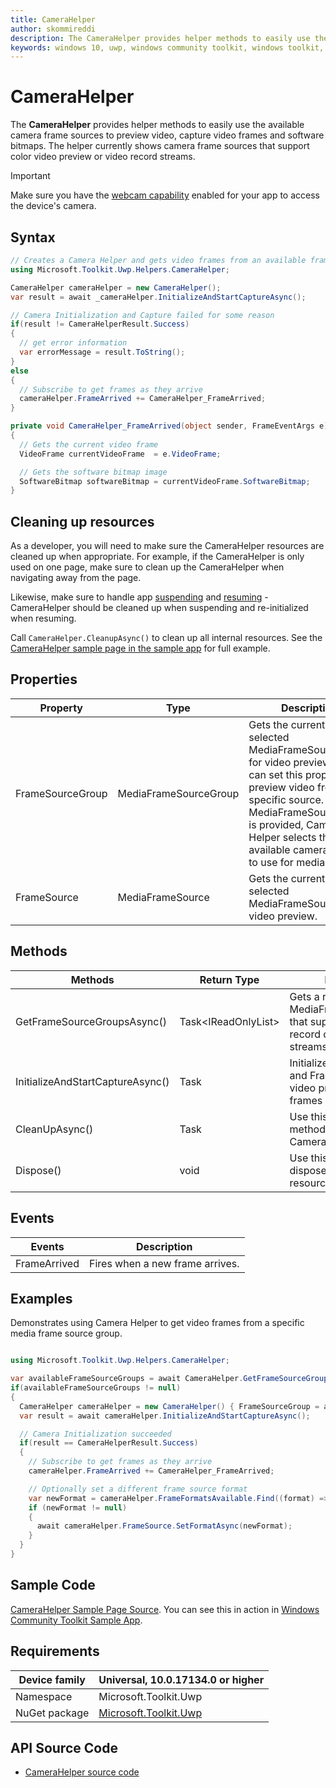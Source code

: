 ```yaml
---
title: CameraHelper
author: skommireddi
description: The CameraHelper provides helper methods to easily use the available camera frame sources to preview video, capture video frames and software bitmaps.
keywords: windows 10, uwp, windows community toolkit, windows toolkit, CameraHelper, Camera, Frame Source, Video Frame, Software Bitmap
---
```


# CameraHelper

The **CameraHelper** provides helper methods to easily use the available camera frame sources to preview video, capture video frames and software bitmaps. The helper currently shows camera frame sources that support color video preview or video record streams. 

> [!IMPORTANT]
> Make sure you have the [webcam capability](https://docs.microsoft.com/en-us/windows/uwp/packaging/app-capability-declarations#device-capabilities) enabled for your app to access the device's camera.

## Syntax

```csharp
// Creates a Camera Helper and gets video frames from an available frame source.
using Microsoft.Toolkit.Uwp.Helpers.CameraHelper;

CameraHelper cameraHelper = new CameraHelper();
var result = await _cameraHelper.InitializeAndStartCaptureAsync();

// Camera Initialization and Capture failed for some reason
if(result != CameraHelperResult.Success)
{
  // get error information
  var errorMessage = result.ToString();
}
else 
{
  // Subscribe to get frames as they arrive
  cameraHelper.FrameArrived += CameraHelper_FrameArrived;
}

private void CameraHelper_FrameArrived(object sender, FrameEventArgs e)
{
  // Gets the current video frame
  VideoFrame currentVideoFrame  = e.VideoFrame;

  // Gets the software bitmap image
  SoftwareBitmap softwareBitmap = currentVideoFrame.SoftwareBitmap;
}
```

## Cleaning up resources

As a developer, you will need to make sure the CameraHelper resources are cleaned up when appropriate. For example, if the CameraHelper is only used on one page, make sure to clean up the CameraHelper when navigating away from the page.

Likewise, make sure to handle app [suspending](https://docs.microsoft.com/windows/uwp/launch-resume/suspend-an-app) and [resuming](https://docs.microsoft.com/en-us/windows/uwp/launch-resume/resume-an-app) - CameraHelper should be cleaned up when suspending and re-initialized when resuming.

Call `CameraHelper.CleanupAsync()` to clean up all internal resources. See the [CameraHelper sample page in the sample app](https://github.com/Microsoft/WindowsCommunityToolkit//tree/master/Microsoft.Toolkit.Uwp.SampleApp/SamplePages/CameraHelper) for full example.

## Properties

| Property | Type | Description |
| -- | -- | -- |
| FrameSourceGroup | MediaFrameSourceGroup | Gets the currently selected MediaFrameSourceGroup for video preview. User can set this property to preview video from a specific source. If no MediaFrameSourceGroup is provided, Camera Helper selects the first available camera source to  use for media capture. |
| FrameSource | MediaFrameSource | Gets the currently selected MediaFrameSource for video preview. |

## Methods

|             Methods              |                Return Type                 |                                                Description                                                |
|----------------------------------|--------------------------------------------|-----------------------------------------------------------------------------------------------------------|
|   GetFrameSourceGroupsAsync()    | Task<IReadOnlyList<MediaFrameSourceGroup>> | Gets a read only list of MediaFrameSourceGroups that support color video record or video preview streams. |
| InitializeAndStartCaptureAsync() |          Task<CameraHelperResult>          |       Initializes Media Capture and Frame Reader for video preview and capture frames in real time.       |
|          CleanUpAsync()          |                    Task                    |                      Use this asynchronous method to dispose Camera Helper resources                      |
|            Dispose()             |                    void                    |                            Use this method to dispose Camera Helper resources                             |

## Events

| Events | Description |
| -- | -- |
| FrameArrived| Fires when a new frame arrives.|

## Examples

Demonstrates using Camera Helper to get video frames from a specific media frame source group.

```csharp

using Microsoft.Toolkit.Uwp.Helpers.CameraHelper;

var availableFrameSourceGroups = await CameraHelper.GetFrameSourceGroupsAsync();
if(availableFrameSourceGroups != null)
{
  CameraHelper cameraHelper = new CameraHelper() { FrameSourceGroup = availableFrameSourceGroups.FirstOrDefault() };
  var result = await cameraHelper.InitializeAndStartCaptureAsync();

  // Camera Initialization succeeded
  if(result == CameraHelperResult.Success)
  {
    // Subscribe to get frames as they arrive
    cameraHelper.FrameArrived += CameraHelper_FrameArrived;

    // Optionally set a different frame source format
    var newFormat = cameraHelper.FrameFormatsAvailable.Find((format) => format.VideoFormat.Width == 640);
    if (newFormat != null)
    {
      await cameraHelper.FrameSource.SetFormatAsync(newFormat);
    }
  }
}
```

## Sample Code

[CameraHelper Sample Page Source](https://github.com/Microsoft/WindowsCommunityToolkit//tree/master/Microsoft.Toolkit.Uwp.SampleApp/SamplePages/CameraHelper). You can see this in action in [Windows Community Toolkit Sample App](https://www.microsoft.com/store/apps/9NBLGGH4TLCQ).


## Requirements

| Device family | Universal, 10.0.17134.0 or higher |
| --- | --- |
| Namespace | Microsoft.Toolkit.Uwp |
| NuGet package | [Microsoft.Toolkit.Uwp](https://www.nuget.org/packages/Microsoft.Toolkit.Uwp/) |

## API Source Code

- [CameraHelper source code](https://github.com/Microsoft/WindowsCommunityToolkit//blob/master/Microsoft.Toolkit.Uwp/Helpers/CameraHelper)

